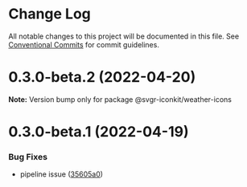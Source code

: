 # Change Log

All notable changes to this project will be documented in this file.
See [Conventional Commits](https://conventionalcommits.org) for commit guidelines.

# 0.3.0-beta.2 (2022-04-20)

**Note:** Version bump only for package @svgr-iconkit/weather-icons





# 0.3.0-beta.1 (2022-04-19)


### Bug Fixes

* pipeline issue ([35605a0](https://github.com/svgr-iconkit/svgr-iconkit/commit/35605a00d60b4ec4a944048c9e1e32718a448878))
